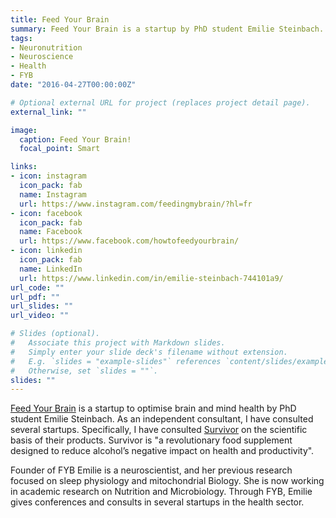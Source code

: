 ```yaml
---
title: Feed Your Brain
summary: Feed Your Brain is a startup by PhD student Emilie Steinbach.
tags:
- Neuronutrition
- Neuroscience
- Health
- FYB
date: "2016-04-27T00:00:00Z"

# Optional external URL for project (replaces project detail page).
external_link: ""

image:
  caption: Feed Your Brain!
  focal_point: Smart

links:
- icon: instagram
  icon_pack: fab
  name: Instagram
  url: https://www.instagram.com/feedingmybrain/?hl=fr
- icon: facebook
  icon_pack: fab
  name: Facebook
  url: https://www.facebook.com/howtofeedyourbrain/
- icon: linkedin
  icon_pack: fab
  name: LinkedIn
  url: https://www.linkedin.com/in/emilie-steinbach-744101a9/
url_code: ""
url_pdf: ""
url_slides: ""
url_video: ""

# Slides (optional).
#   Associate this project with Markdown slides.
#   Simply enter your slide deck's filename without extension.
#   E.g. `slides = "example-slides"` references `content/slides/example-slides.md`.
#   Otherwise, set `slides = ""`.
slides: ""
---
```


[Feed Your Brain](http://feedyourbrain.eu/) is a startup to optimise brain and mind health by PhD student Emilie Steinbach. As an independent consultant, I have consulted several startups. Specifically, I have consulted [Survivor](https://survivorlife.com/) on the scientific basis of their products. Survivor is "a revolutionary food supplement designed to reduce alcohol’s negative impact on health and productivity". 

Founder of FYB Emilie is a neuroscientist, and her previous research focused on sleep physiology and mitochondrial Biology. She is now working in academic research on Nutrition and Microbiology. Through FYB, Emilie gives conferences and consults in several startups in the health sector. 

